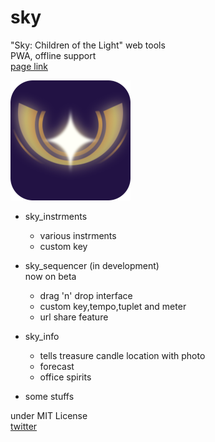 # sky
"Sky: Children of the Light" web tools  
PWA, offline support  
[page link](https://mcbeeringi.github.io/sky)  

![img](img/sky_192.png)  
- sky_instrments  
	- various instrments
	- custom key

- sky_sequencer (in development)  
	now on beta
	- drag 'n' drop interface
	- custom key,tempo,tuplet and meter
	- url share feature

- sky_info
	- tells treasure candle location with photo
	- forecast
	- office spirits

- some stuffs

under MIT License  
[twitter](https://twitter.com/mcbeeringi)  
